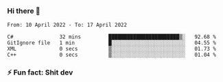 ### Hi there 👋
<!--START_SECTION:waka-->

```text
From: 10 April 2022 - To: 17 April 2022

C#               32 mins         ███████████████████████▒░   92.68 %
GitIgnore file   1 min           █░░░░░░░░░░░░░░░░░░░░░░░░   04.55 %
XML              0 secs          ▒░░░░░░░░░░░░░░░░░░░░░░░░   01.73 %
C++              0 secs          ▒░░░░░░░░░░░░░░░░░░░░░░░░   01.04 %
```

<!--END_SECTION:waka-->
<!--
**TG4LAaron/TG4LAaron** is a ✨ _special_ ✨ repository because its `README.md` (this file) appears on your GitHub profile.

Here are some ideas to get you started:

- 🔭 I’m currently working on ...
- 🌱 I’m currently learning ...
- 👯 I’m looking to collaborate on ...
- 🤔 I’m looking for help with ...
- 💬 Ask me about ...
- 📫 How to reach me: ...
- 😄 Pronouns: ...
- ⚡ Fun fact: ...
-->
### ⚡ Fun fact: Shit dev
